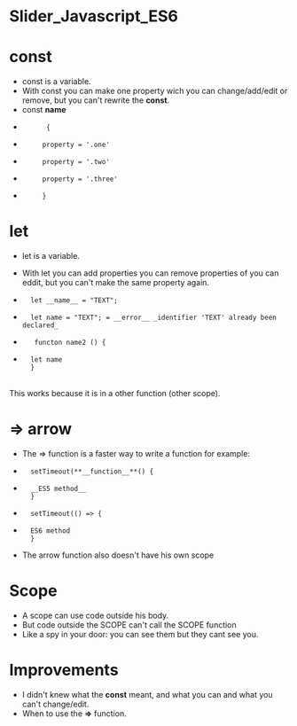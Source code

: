 # Slider_Javascript_ES6


# const
* const is a variable. 
* With const you can make one property wich you can change/add/edit or remove, but you can't rewrite the __const__.
* const  __name__ 
*           {
*          property = '.one'
*          property = '.two'
*          property = '.three'
*          } 

# let
* let is a variable.
* With let you can add properties you can remove properties of you can eddit, but you can't make the same property again.

*       let __name__ = "TEXT";
*       let name = "TEXT"; = __error__ _identifier 'TEXT' already been declared_

*        functon name2 () {
    
*       let name
        }
 <br>
  This works because it is in a other function (other scope).

# => arrow
* The => function is a faster way to write a function for example:
*       setTimeout(**__function__**() {
*       __ES5 method__
        }

*       setTimeout(() => {
*       ES6 method
        }
* The arrow function also doesn't have his own scope

# Scope
* A scope can use code outside his body.
* But code outside the SCOPE can't call the SCOPE function
* Like a spy in your door: you can see them but they cant see you.

# Improvements

* I didn't knew what the __const__ meant, and what you can and what you can't change/edit.
* When to use the __=>__ function.
